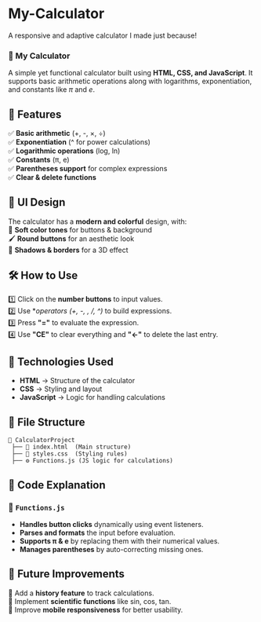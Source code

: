 # My-Calculator
 A responsive and adaptive calculator I made just because!




### 📌 My Calculator  

A simple yet functional calculator built using **HTML, CSS, and JavaScript**. It supports basic arithmetic operations along with logarithms, exponentiation, and constants like *π* and *e*.  

## 🚀 Features  
✅ **Basic arithmetic** (+, -, ×, ÷)  
✅ **Exponentiation** (^ for power calculations)  
✅ **Logarithmic operations** (log, ln)  
✅ **Constants** (π, e)  
✅ **Parentheses support** for complex expressions  
✅ **Clear & delete functions**  

## 🎨 UI Design  
The calculator has a **modern and colorful** design, with:  
🎨 **Soft color tones** for buttons & background  
🖌 **Round buttons** for an aesthetic look  
🌟 **Shadows & borders** for a 3D effect  

## 🛠 How to Use  
1️⃣ Click on the **number buttons** to input values.  
2️⃣ Use **operators (+, -, *, /, ^)** to build expressions.  
3️⃣ Press **"="** to evaluate the expression.  
4️⃣ Use **"CE"** to clear everything and **"←"** to delete the last entry.  

## 🔧 Technologies Used  
- **HTML** → Structure of the calculator  
- **CSS** → Styling and layout  
- **JavaScript** → Logic for handling calculations  

## 📂 File Structure  
```
📂 CalculatorProject  
 ├── 📄 index.html  (Main structure)  
 ├── 🎨 styles.css  (Styling rules)  
 ├── ⚙️ Functions.js (JS logic for calculations)  
```

## 📜 Code Explanation  
### 🔹 `Functions.js`  
- **Handles button clicks** dynamically using event listeners.  
- **Parses and formats** the input before evaluation.  
- **Supports π & e** by replacing them with their numerical values.  
- **Manages parentheses** by auto-correcting missing ones.  

## 🎯 Future Improvements  
🔹 Add a **history feature** to track calculations.  
🔹 Implement **scientific functions** like sin, cos, tan.  
🔹 Improve **mobile responsiveness** for better usability.  


